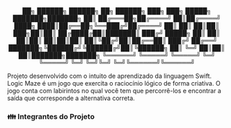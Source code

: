 <p align="center">
  <a> ██╗      ██████╗  ██████╗ ██╗ ██████╗    ███╗   ███╗ █████╗ ███████╗███████╗</a>
  <a> ██║     ██╔═══██╗██╔════╝ ██║██╔════╝    ████╗ ████║██╔══██╗╚══███╔╝██╔════╝</a>
  <a> ██║     ██║   ██║██║  ███╗██║██║         ██╔████╔██║███████║  ███╔╝ █████╗  </a>
  <a> ██║     ██║   ██║██║   ██║██║██║         ██║╚██╔╝██║██╔══██║ ███╔╝  ██╔══╝ </a>
  <a> ███████╗╚██████╔╝╚██████╔╝██║╚██████╗    ██║ ╚═╝ ██║██║  ██║███████╗███████╗</a>
  <a> ╚══════╝ ╚═════╝  ╚═════╝ ╚═╝ ╚═════╝    ╚═╝     ╚═╝╚═╝  ╚═╝╚══════╝╚══════╝</a>
</p>

Projeto desenvolvido com o intuito de aprendizado da linguagem Swift. Logic Maze é um jogo que exercita o raciocínio lógico de forma criativa. O jogo conta com labirintos no qual você tem que percorrê-los e encontrar a saída que corresponde a alternativa correta. 


### :family: Integrantes do Projeto

